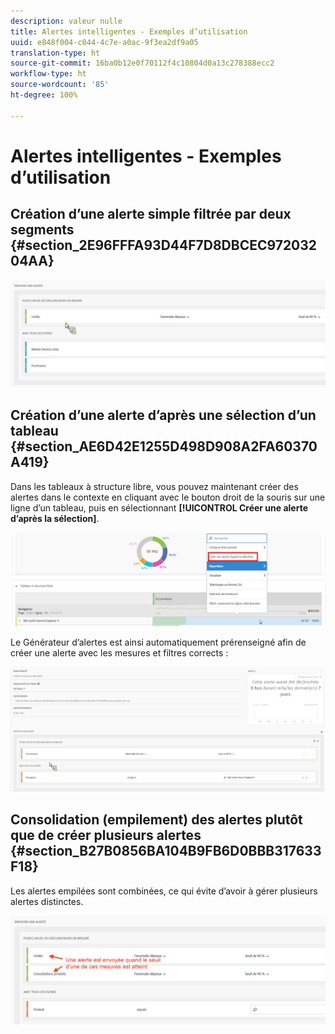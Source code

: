 ```yaml
---
description: valeur nulle
title: Alertes intelligentes - Exemples d’utilisation
uuid: e848f004-c044-4c7e-a0ac-9f3ea2df9a05
translation-type: ht
source-git-commit: 16ba0b12e0f70112f4c10804d0a13c278388ecc2
workflow-type: ht
source-wordcount: '85'
ht-degree: 100%

---
```



# Alertes intelligentes - Exemples d’utilisation

## Création d’une alerte simple filtrée par deux segments {#section_2E96FFFA93D44F7D8DBCEC97203204AA}

<!-- 

Update screenshots for better readability.

 -->

![](assets/alerts_example1.png)

## Création d’une alerte d’après une sélection d’un tableau {#section_AE6D42E1255D498D908A2FA60370A419}

Dans les tableaux à structure libre, vous pouvez maintenant créer des alertes dans le contexte en cliquant avec le bouton droit de la souris sur une ligne d’un tableau, puis en sélectionnant **[!UICONTROL Créer une alerte d’après la sélection]**.

![](assets/alert_selection.png)

Le Générateur d’alertes est ainsi automatiquement prérenseigné afin de créer une alerte avec les mesures et filtres corrects :

![](assets/prepopulated_alert.png)

## Consolidation (empilement) des alertes plutôt que de créer plusieurs alertes {#section_B27B0856BA104B9FB6D0BBB317633F18}

Les alertes empilées sont combinées, ce qui évite d’avoir à gérer plusieurs alertes distinctes.

![](assets/alerts_example2.png)

